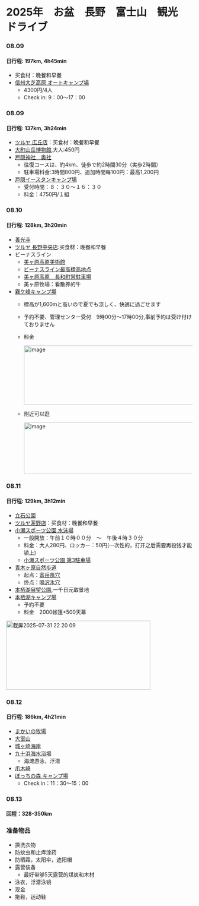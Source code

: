 # 2025年　お盆　長野　富士山　観光　ドライブ

### 08.09
#### 日行程: 197km, 4h45min
- 买食材：晚餐和早餐
- [信州大芝高原 オートキャンプ場](https://maps.app.goo.gl/QfF1kdcmaip4s6oWA)
  - 4300円/4人
  - Check in: 9：00～17：00

### 08.09
#### 日行程: 137km, 3h24min
- [ツルヤ 広丘店](https://maps.app.goo.gl/SBMVsZUuc7BgLD9u7)：买食材：晚餐和早餐
- [大町山岳博物館](https://maps.app.goo.gl/p3XnAkip4QUDNEyv5),大人:450円
- [戸隠神社　奥社](https://maps.app.goo.gl/7SQ7RfzbXZGqtATw5?g_st=ipc)
  - 往復コースは、約4km、徒歩で約2時間30分（実歩2時間）
  - 駐車場料金:3時間800円、追加時間每100円：最高1,200円
- [戸隠イースタンキャンプ場](https://maps.app.goo.gl/pYuToGchyFnXiN418)
  - 受付時間：８：３０～１６：３０
  - 料金：4750円/１組


### 08.10
#### 日行程: 128km, 3h20min
- [善光寺](https://maps.app.goo.gl/qnYYSEEp2LYCmShBA)
- [ツルヤ 長野中央店](https://maps.app.goo.gl/ZdagvDZTY1AsXeEY8):买食材：晚餐和早餐
- ビーナスライン
  - [美ヶ原高原美術館](https://maps.app.goo.gl/N2ywtfsGiLnKdYnn8)
  - [ビーナスライン最高標高地点](https://maps.app.goo.gl/9TrFWEfEPa9KM3UX6)
  - [美ヶ原高原　長和町営駐車場](https://maps.app.goo.gl/fBmqWkeJbisDpgac9)
  - 美ヶ原牧場：看散养的牛
- [霧ケ峰キャンプ場](https://maps.app.goo.gl/nCvfYeBVp6sXDQxf8)
  - 標高が1,600mと高いので夏でも涼しく、快適に過ごせます
  - 予約不要、管理センター受付　9時00分～17時00分,事前予約は受け付けておりません
  - 料金
    
    <img width="464" height="159" alt="image" src="https://github.com/user-attachments/assets/980c0e86-2eb2-410f-9177-e60a7b5aa691" />

  - 附近可以逛
 
    <img width="863" height="139" alt="image" src="https://github.com/user-attachments/assets/a6503f38-bd14-4c40-9c83-6b6e101d3b58" />

### 08.11
#### 日行程: 129km, 3h12min
- [立石公園](https://maps.app.goo.gl/H8UeP6cqh79cAYFC7)
- [ツルヤ茅野店](https://maps.app.goo.gl/okRjyGEwWBAn69uXA?g_st=ipc)：买食材：晚餐和早餐
- [小瀬スポーツ公園 水泳場](https://maps.app.goo.gl/v98dLBFcKCKpTRAv8)
  - 一般開放：午前１０時００分　～　午後４時３０分
  - 料金：大人280円、ロッカー：50円(一次性的，打开之后需要再投钱才能锁上)
  - [小瀬スポーツ公園 第3駐車場](https://maps.app.goo.gl/RJqUw2hYnVzGeVvU8)
- [青木ヶ原自然歩道](https://maps.app.goo.gl/MZVrU6NpiUPLKjyh6?g_st=ipc)
  - 起点：[富岳風穴](https://maps.app.goo.gl/oq3zsFzCqUXsiAJM7?g_st=ipc)
  - 终点：[鳴沢氷穴](https://maps.app.goo.gl/kAm8rsChwHbjrDi98?g_st=ipc)
- [本栖湖展望公園](https://maps.app.goo.gl/G1zdVuByqxU8GFXn9?g_st=ipc),一千日元取景地
- [本栖湖キャンプ場](https://maps.app.goo.gl/HP9XYs7tdApGkLLJA)
  - 予約不要
  - 料金　2000帐篷+500天幕
<img width="389" height="186" alt="截屏2025-07-31 22 20 09" src="https://github.com/user-attachments/assets/a224fcc7-bd13-4bdb-9673-882aecf057f2" />

### 08.12
#### 日行程: 186km, 4h21min
- [まかいの牧場](https://maps.app.goo.gl/mgBC6zStsDMd95H89)
- [大室山](https://maps.app.goo.gl/QkUjcFhg8mb9xMfC7)
- [城ヶ崎海岸](https://maps.app.goo.gl/w1cvshvDPzKMpoCh9)
- [九十浜海水浴場](https://maps.app.goo.gl/XaoE72EMCEKS8WjFA)
  - 海滩游泳，浮潜
- [爪木崎](https://maps.app.goo.gl/4GsP45p4ii6BV5NKA)
- [ぼっちの森 キャンプ場](https://maps.app.goo.gl/j9HZeYhDj457NDZN9)
  - Check in：11：30～15：00

### 08.13
#### 回程：328-350km

### 准备物品
- 换洗衣物
- 防蚊虫和止痒涂药
- 防晒霜，太阳伞，遮阳帽
- 露营装备
  - 最好带够5天露营的煤炭和木材
- 泳衣，浮潜泳镜
- 现金
- 拖鞋，运动鞋
